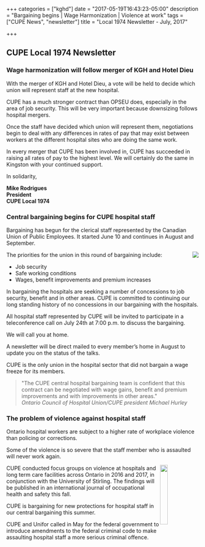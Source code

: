 +++
categories = ["kghd"]
date = "2017-05-19T16:43:23-05:00"
description = "Bargaining begins | Wage Harmonization | Violence at work"
tags = ["CUPE News", "newsletter"]
title = "Local 1974 Newsletter - July, 2017"

+++

## CUPE Local 1974 Newsletter

### Wage harmonization will follow merger of KGH and Hotel Dieu


With the merger of KGH and Hotel Dieu, a vote will be held to decide which union will represent staff at the new hospital.

CUPE has a much stronger contract than OPSEU does, especially in the area of job security. This will be very important because downsizing follows hospital mergers.

Once the staff have decided which union will represent them, negotiations begin to deal with any differences in rates of pay that may exist between workers at the different hospital sites who are doing the same work.

In every merger that CUPE has been involved in, CUPE has succeeded in raising all rates of pay to the highest level. We will certainly do the same in Kingston with your continued support.

In solidarity,

**Mike Rodrigues  
President  
CUPE Local 1974**

### Central bargaining begins for CUPE hospital staff

Bargaining has begun for the clerical staff represented by the Canadian Union of Public Employees. It started June 10 and continues in August and September.

<img src="/img/kghd/cleaning.jpg" align="right" />

The priorities for the union in this round of bargaining include:

- Job security
- Safe working conditions
- Wages, benefit improvements and premium increases



In bargaining the hospitals are seeking a number of concessions to job security, benefit and in other areas. CUPE is committed to continuing our long standing history of no concessions in our bargaining with the hospitals.

All hospital staff represented by CUPE will be invited to participate in a teleconference call on July 24th at 7:00 p.m. to discuss the bargaining.

We will call you at home.

A newsletter will be direct mailed to every member’s home in August to update you on the status of the talks.

CUPE is the only union in the hospital sector that did not bargain a wage freeze for its members.

> "The CUPE central hospital bargaining team is confident that this contract can be negotiated with wage gains, benefit and premium improvements and with improvements in other areas."  
> *Ontario Council of Hospital Union/CUPE president Michael Hurley*




### The problem of violence against hospital staff

Ontario hospital workers are subject to a higher rate of workplace violence than policing or corrections.

Some of the violence is so severe that the staff member who is assaulted will never work again.

<img src="/img/kghd/victim.jpg" align="right" width=20% />


CUPE conducted focus groups on violence at hospitals and long term care facilities across Ontario in 2016 and 2017, in conjunction with the University of Stirling. The findings will be published in an international journal of occupational health and safety this fall.


CUPE is bargaining for new protections for hospital staff in our central bargaining this summer.

CUPE and Unifor called in May for the federal government to introduce amendments to the federal criminal code to make assaulting hospital staff a more serious criminal offence.


